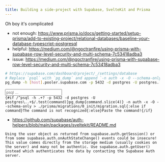 ```yaml
---
title: Building a side-project with Supabase, SvelteKit and Prisma
---
```


<script>
  let command = ''
</script>

Oh boy it's complicated

- not enough: https://www.prisma.io/docs/getting-started/setup-prisma/add-to-existing-project/relational-databases/baseline-your-database-typescript-postgresql
- helpful: https://medium.com/@ngoctranfire/using-prisma-with-supabase-row-level-security-and-multi-schema-7c53418adba3
- issue: https://medium.com/@ngoctranfire/using-prisma-with-supabase-row-level-security-and-multi-schema-7c53418adba3

```bash
# https://supabase.com/dashboard/project/_/settings/database
# Replace `psql` with `pg_dump` and append `-n auth -x -O --schema-only > ./prisma/migrations/0_init/migration.sql`
pg_dump -h [host].pooler.supabase.com -p 5432 -d postgres -U postgres.[project] -n auth -x -O --schema-only > ./prisma/migrations/0_init/migration.sql
```

<p>
<input type="text" placeholder="psql ..." bind:value={command} /><br/>
<code>{#if /^psql -h .+? -p 5432 -d postgres -U postgres\..+$/.test(command)}pg_dump{command.slice(4)} -n auth -x -O --schema-only > ./prisma/migrations/0_init/migration.sql{:else if command}The command is not recognized{:else}Paste the command!{/if}</code>
</p>

- https://github.com/supabase/auth-helpers/blob/main/packages/sveltekit/README.md

```
Using the user object as returned from supabase.auth.getSession() or from some supabase.auth.onAuthStateChange() events could be insecure! This value comes directly from the storage medium (usually cookies on the server) and many not be authentic. Use supabase.auth.getUser() instead which authenticates the data by contacting the Supabase Auth server.
```
